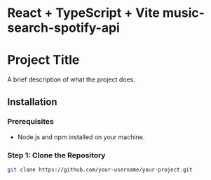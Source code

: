 # React + TypeScript + Vite music-search-spotify-api

# Project Title

A brief description of what the project does.

## Installation

### Prerequisites

- Node.js and npm installed on your machine.

### Step 1: Clone the Repository

```bash
git clone https://github.com/your-username/your-project.git

